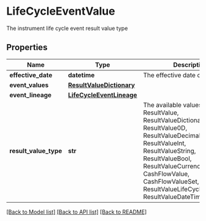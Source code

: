# LifeCycleEventValue

The instrument life cycle event result value type

## Properties
Name | Type | Description | Notes
------------ | ------------- | ------------- | -------------
**effective_date** | **datetime** | The effective date of the event | [optional] 
**event_values** | [**ResultValueDictionary**](ResultValueDictionary.md) |  | [optional] 
**event_lineage** | [**LifeCycleEventLineage**](LifeCycleEventLineage.md) |  | [optional] 
**result_value_type** | **str** | The available values are: ResultValue, ResultValueDictionary, ResultValue0D, ResultValueDecimal, ResultValueInt, ResultValueString, ResultValueBool, ResultValueCurrency, CashFlowValue, CashFlowValueSet, ResultValueLifeCycleEventValue, ResultValueDateTimeOffset | 

[[Back to Model list]](../README.md#documentation-for-models) [[Back to API list]](../README.md#documentation-for-api-endpoints) [[Back to README]](../README.md)



